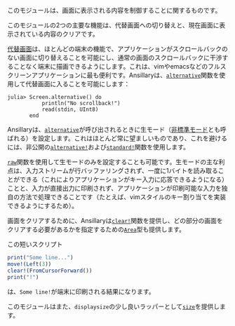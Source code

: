 このモジュールは、画面に表示される内容を制御することに関するものです。

このモジュールの2つの主要な機能は、代替画面への切り替えと、現在画面に表示されている内容のクリアです。

[代替画面](https://invisible-island.net/xterm/ctlseqs/ctlseqs.html#h2-The-Alternate-Screen-Buffer)は、ほとんどの端末の機能で、アプリケーションがスクロールバックのない画面に切り替えることを可能にし、通常の画面のスクロールバックに干渉することなく端末に描画できるようにします。これは、vimやemacsなどのフルスクリーンアプリケーションに最も便利です。Ansillaryは、[`alternative`](@ref)関数を使用して代替画面に入ることを可能にします：

```julia-repl
julia> Screen.alternative() do
		   println("No scrollback!")
		   read(stdin, UInt8)
	   end
```

Ansillaryは、[`alternative`](@ref)が呼び出されるときに生モード（[非標準モード](https://www.gnu.org/software/libc/manual/html_node/Canonical-or-Not.html)とも呼ばれる）を設定します。これはほとんど常に望ましいものであり、これを避けるには、非公開の[`alternative!`](@ref)および[`standard!`](@ref)関数を使用します。

[`raw`](@ref)関数を使用して生モードのみを設定することも可能です。生モードの主な利点は、入力ストリームが行バッファリングされず、一度に1バイトを読み取ることができる（これによりアプリケーションがキー入力に応答できるようになる）ことと、入力が直接出力に印刷されず、アプリケーションが印刷可能な入力を独自の方法で処理できることです（たとえば、vimスタイルのキー割り当てを実装できるようにするため）。

画面をクリアするために、Ansillaryは[`clear!`](@ref)関数を提供し、どの部分の画面をクリアする必要があるかを指定するための[`Area`](@ref)型も提供します。

この短いスクリプト

```julia
print("Some line...")
move!(Left(3))
clear!(FromCursorForward())
print("!")
```

は、`Some line!`が端末に印刷される結果になります。

このモジュールはまた、`displaysize`の少し良いラッパーとして[`size`](@ref)を提供します。
